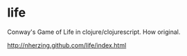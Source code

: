 # life

Conway's Game of Life in clojure/clojurescript. How original.

http://nherzing.github.com/life/index.html
